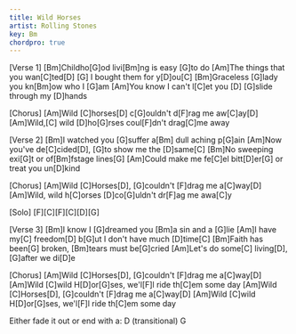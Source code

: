 ```yaml
---
title: Wild Horses
artist: Rolling Stones
key: Bm
chordpro: true
---
```

\[Verse 1]
\[Bm]Childho\[G]od livi\[Bm]ng is easy \[G]to do
\[Am]The things that you wan\[C]ted\[D]   \[G]  I bought them for y\[D]ou\[C]
\[Bm]Graceless \[G]lady you kn\[Bm]ow who I \[G]am
\[Am]You know I can't l\[C]et you \[D]  \[G]slide through my \[D]hands

\[Chorus]
\[Am]Wild \[C]horses\[D] c\[G]ouldn't d\[F]rag me aw\[C]ay\[D]
\[Am]Wild,\[C] wild \[D]ho\[G]rses coul\[F]dn't drag\[C]me away

\[Verse 2]
\[Bm]I watched you \[G]suffer a\[Bm] dull aching p\[G]ain
\[Am]Now you've de\[C]cided\[D], \[G]to show me the \[D]same\[C]
\[Bm]No sweeping exi\[G]t or of\[Bm]fstage lines\[G]
\[Am]Could make me fe\[C]el bitt\[D]er\[G] or treat you un\[D]kind

\[Chorus]
\[Am]Wild \[C]Horses\[D], \[G]couldn't \[F]drag me a\[C]way\[D]
\[Am]Wild, wild h\[C]orses \[D]co\[G]uldn't dr\[F]ag me awa\[C]y

\[Solo]
\[F]\[C]\[F]\[C]\[D]\[G]

\[Verse 3]
\[Bm]I know I \[G]dreamed you \[Bm]a sin and a \[G]lie
\[Am]I have my\[C] freedom\[D] b\[G]ut I don't have much \[D]time\[C]
\[Bm]Faith has been\[G] broken, \[Bm]tears must be\[G]cried
\[Am]Let's do some\[C] living\[D], \[G]after we di\[D]e

\[Chorus]
\[Am]Wild \[C]Horses\[D], \[G]couldn't \[F]drag me a\[C]way\[D]
\[Am]Wild \[C]wild H\[D]or\[G]ses, we'l\[F]l ride th\[C]em some day
\[Am]Wild \[C]Horses\[D], \[G]couldn't \[F]drag me a\[C]way\[D]
\[Am]Wild \[C]wild H\[D]or\[G]ses, we'l\[F]l ride th\[C]em some day

Either fade it out or end with a: D (transitional) G
